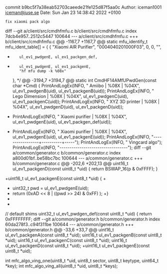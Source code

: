 commit b9bc5f7a38eab52703caeede21fe125d87f5aa0c
Author: iceman1001 <iceman@iuse.se>
Date:   Sun Jan 23 14:38:42 2022 +0100

    fix xiaomi pack algo

diff --git a/client/src/cmdhfmfu.c b/client/src/cmdhfmfu.c
index 7dcb4e957..2512c5447 100644
--- a/client/src/cmdhfmfu.c
+++ b/client/src/cmdhfmfu.c
@@ -1167,7 +1167,7 @@ static mfu_identify_t mfu_ident_table[] = {
     {
         "Xiaomi AIR Purifier", "0004040201000F03",
         0, 0, "",
-        ul_ev1_pwdgenE, ul_ev1_packgen_def,
+        ul_ev1_pwdgenE, ul_ev1_packgenE,
         "hf mfu dump -k %08x"
     },
     */
@@ -3194,7 +3194,7 @@ static int CmdHF14AMfUPwdGen(const char *Cmd) {
     PrintAndLogEx(INFO, " Amiibo          | %08X | %04X", ul_ev1_pwdgenB(uid), ul_ev1_packgenB(uid));
     PrintAndLogEx(INFO, " Lego Dimension  | %08X | %04X", ul_ev1_pwdgenC(uid), ul_ev1_packgenC(uid));
     PrintAndLogEx(INFO, " XYZ 3D printer  | %08X | %04X", ul_ev1_pwdgenD(uid), ul_ev1_packgenD(uid));
-    PrintAndLogEx(INFO, " Xiaomi purifier | %08X | %04X", ul_ev1_pwdgenE(uid), ul_ev1_packgen_def(uid));
+    PrintAndLogEx(INFO, " Xiaomi purifier | %08X | %04X", ul_ev1_pwdgenE(uid), ul_ev1_packgenE(uid));
     PrintAndLogEx(INFO, "-----------------+----------+-----");
     PrintAndLogEx(INFO, " Vingcard algo");
     PrintAndLogEx(INFO, "----------------------------------");
diff --git a/common/generator.c b/common/generator.c
index a800d01bf..be58bc7bc 100644
--- a/common/generator.c
+++ b/common/generator.c
@@ -202,6 +202,13 @@ uint16_t ul_ev1_packgenD(const uint8_t *uid) {
     return BSWAP_16(p & 0xFFFF);
 }
 
+uint16_t ul_ev1_packgenE(const uint8_t *uid) {
+
+    uint32_t pwd = ul_ev1_pwdgenE(uid);
+    return (0xAD << 8 | ((pwd >> 24) & 0xFF) );
+}
+
+
 // default shims
 uint32_t ul_ev1_pwdgen_def(const uint8_t *uid) {
     return 0xFFFFFFFF;
diff --git a/common/generator.h b/common/generator.h
index 60da278f3..c94f311be 100644
--- a/common/generator.h
+++ b/common/generator.h
@@ -33,6 +33,7 @@ uint16_t ul_ev1_packgenA(const uint8_t *uid);
 uint16_t ul_ev1_packgenB(const uint8_t *uid);
 uint16_t ul_ev1_packgenC(const uint8_t *uid);
 uint16_t ul_ev1_packgenD(const uint8_t *uid);
+uint16_t ul_ev1_packgenE(const uint8_t *uid);
 
 int mfc_algo_ving_one(uint8_t *uid, uint8_t sector, uint8_t keytype, uint64_t *key);
 int mfc_algo_ving_all(uint8_t *uid, uint8_t *keys);
